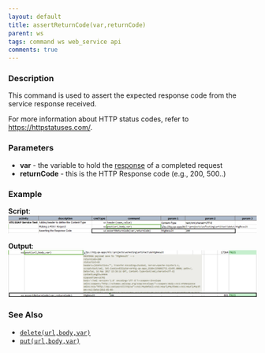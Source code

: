 ```yaml
---
layout: default
title: assertReturnCode(var,returnCode)
parent: ws
tags: command ws web_service api
comments: true
---
```



### Description
This command is used to assert the expected response code from the service response received.

For more information about HTTP status codes, refer to 
<a href="https://httpstatuses.com/" class="external-link" target="_nexial_external">https://httpstatuses.com/</a>.  


### Parameters
- **var** \- the variable to hold the [response](index.html#http-response) of a completed request
- **returnCode** \- this is the HTTP Response code (e.g., 200, 500..)


### Example
**Script**:<br/>
![](image/assertReturnCode_01.png)

**Output**:<br/>
![](image/assertReturnCode_02.png)


### See Also
- [`delete(url,body,var)`](delete(url,body,var))
- [`put(url,body,var)`](put(url,body,var))
